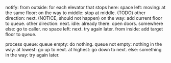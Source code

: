 notify:
	from outside:
		for each elevator that stops here:
			space left:
				moving:
					at the same floor:
						on the way to middle:
							stop at middle. (TODO)
						other direction:
							next. (NOTICE, should not happen)
					on the way:
						add current floor to queue.
					other direction:
						next.
				idle:
					already there:
						open doors.
					somewhere else:
						go to caller.
			no space left:
				next.
		try again later.
	from inside:
		add target floor to queue.

process queue:
	queue empty:
		do nothing.
	queue not empty:
		nothing in the way:
			at lowest:
				go up to next.
			at highest:
				go down to next.
			else:
		something in the way:
			try again later.
